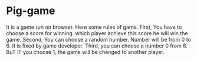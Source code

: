 # Pig-game
It is a game run on browser. Here some rules of game.
First, You have to choose a score for  winning. which player achieve this score he will win the game. 
Second, You can choose a random number. Number will be from 0 to 6. It is fixed by game developer. 
Third, you can choose a number 0 from 6. BuT IF you choose 1, the game will be changed to another player. 
